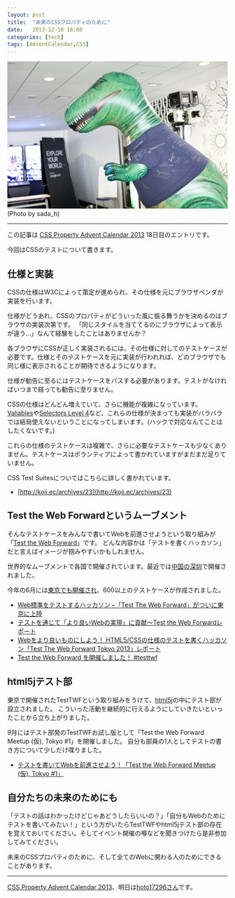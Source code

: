 ```yaml
---
layout: post
title:  "未来のCSSプロパティのために"
date:   2013-12-18 16:00
categories: [tech]
tags: [AdventCalendar,CSS]
---
```


![/img/photo/2013-12-18.jpg](/img/photo/2013-12-18.jpg)
(Photo by sada_h)

---

この記事は [CSS Property Advent Calendar 2013](http://www.adventar.org/calendars/57) 18日目のエントリです。

今回はCSSのテストについて書きます。

<!-- more -->

## 仕様と実装

CSSの仕様はW3Cによって策定が進められ、その仕様を元にブラウザベンダが実装を行います。


仕様がどうあれ、CSSのプロパティがどういった風に振る舞うかを決めるのはブラウザの実装次第です。
「同じスタイルを当ててるのにブラウザによって表示が違う…」なんて経験をしたことはありませんか？

各ブラウザにCSSが正しく実装されるには、その仕様に対してのテストケースが必要です。仕様とそのテストケースを元に実装が行われれば、どのブラウザでも同じ様に表示されることが期待できるようになります。

仕様が勧告に至るにはテストケースをパスする必要があります。テストがなければいつまで経っても勧告に至りません。

CSSの仕様はどんどん増えていて、さらに機能が複雑になっています。
[Valiables](http://www.w3.org/TR/css-variables-1/)や[Selectors Level 4](http://www.w3.org/TR/selectors4/)など、これらの仕様が決まっても実装がバラバラでは結局使えないということになってしまいます。(ハックで対応なんてことはしたくないです。)

これらの仕様のテストケースは複雑で、さらに必要なテストケースも少なくありません。テストケースはボランティアによって書かれていますがまだまだ足りていません。

CSS Test Suitesについてはこちらに詳しく書かれています。

* [http://koji.ec/archives/23](http://koji.ec/archives/23)


## Test the Web Forwardというムーブメント

そんなテストケースをみんなで書いてWebを前進させようという取り組みが「[Test the Web Forward](http://testthewebforward.org/)」です。
どんな内容かは「テストを書くハッカソン」だと言えばイメージが掴みやすいかもしれません。

世界的なムーブメントで各国で開催されています。最近では[中国の深圳](http://testthewebforward.org/events/2013/shenzhen.html)で開催されました。

今年の6月には[東京でも開催され](http://testthewebforward.org/events/2013/tokyo.html)、600以上のテストケースが作成されました。

* [Web標準をテストするハッカソン –「Test The Web Forward」がついに東京に上陸](http://plus.adobe-adc.jp/post-3208/)
* [テストを通じて「より良いWebの実現」に貢献～Test the Web Forwardレポート](http://www.atmarkit.co.jp/ait/articles/1306/25/news008.html)
* [Webをより良いものにしよう！ HTML5/CSSの仕様のテストを書くハッカソン「Test The Web Forward Tokyo 2013」レポート](http://gihyo.jp/news/report/2013/06/1701)
* [Test the Web Forward を開催しました！ #testtwf](http://fumit.blogspot.jp/2013/06/test-web-forward-testtwf.html)


## html5jテスト部

東京で開催されたTestTWFという取り組みをうけて、[html5j](http://html5j.org/)の中にテスト部が設立されました。
こういった活動を継続的に行えるようにしていきたいといったことから立ち上がりました。

9月にはテスト部発のTestTWFお試し版として「Test the Web Forward Meetup (仮), Tokyo #1」を開催しました。
自分も部員の1人としてテストの書き方について少しだけ喋りました。

* [テストを書いてWebを前進させよう！「Test the Web Forward Meetup (仮), Tokyo #1」](http://html5experts.jp/myakura/2704/)


## 自分たちの未来のためにも

「テストの話はわかったけどじゃあどうしたらいいの？」「自分もWebのためにテストを書いてみたい！」という方がいたらTestTWFやhtml5jテスト部の存在を覚えておいてください。そしてイベント開催の噂などを聞きつけたら是非参加してみてください。

未来のCSSプロパティのために、そして全てのWebに関わる人のためにできることがあります。


---

[CSS Property Advent Calendar 2013](http://www.adventar.org/calendars/57)、明日は[hoto17296さん](http://www.adventar.org/users/1945)です。
